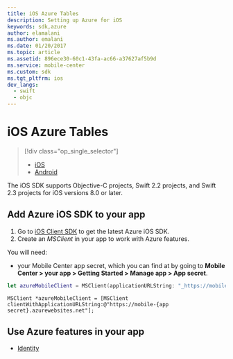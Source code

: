 ```yaml
---
title: iOS Azure Tables
description: Setting up Azure for iOS
keywords: sdk,azure
author: elamalani
ms.author: emalani
ms.date: 01/20/2017
ms.topic: article
ms.assetid: 896ece30-60c1-43fa-ac66-a37627af5b9d
ms.service: mobile-center
ms.custom: sdk
ms.tgt_pltfrm: ios
dev_langs:
  - swift
  - objc
---
```


# iOS Azure Tables

> [!div class="op_single_selector"]
> * [iOS](ios.md)
> * [Android](android.md)

The iOS SDK supports Objective-C projects, Swift 2.2 projects, and Swift 2.3 projects for iOS versions 8.0 or later.

## Add Azure iOS SDK to your app
1. Go to [iOS Client SDK] to get the latest Azure iOS SDK.
2. Create an _MSClient_ in your app to work with Azure features.

You will need:
* your Mobile Center app secret, which you can find at by going to **Mobile Center > your app > Getting Started > Manage app > App secret**.

```swift
let azureMobileClient = MSClient(applicationURLString: "_https://mobile-{app secret}.azurewebsites.net_")
```
```objc
MSClient *azureMobileClient = [MSClient clientWithApplicationURLString:@"https://mobile-{app secret}.azurewebsites.net"];
```


## Use Azure features in your app
* [Identity]

[iOS Client SDK]: https://github.com/Azure/azure-mobile-apps-ios-client/blob/master/README.md#ios-client-sdk
[Identity]: ~/sdk/azure/identity/ios/
